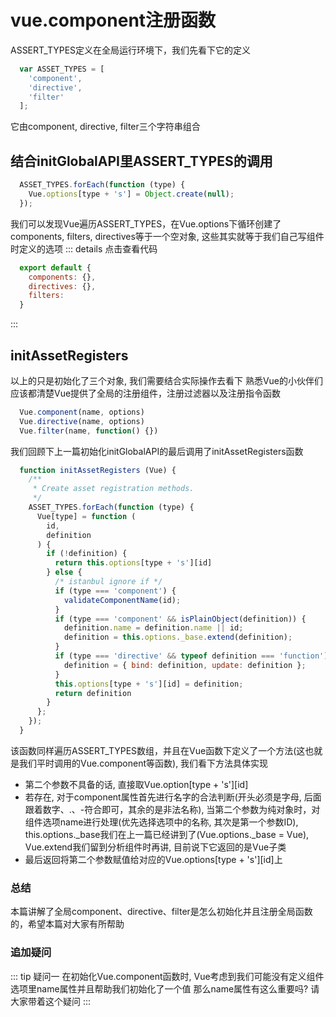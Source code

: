 <wx/>

# vue.component注册函数
ASSERT_TYPES定义在全局运行环境下，我们先看下它的定义
```js
  var ASSET_TYPES = [
    'component',
    'directive',
    'filter'
  ];
```
它由component, directive, filter三个字符串组合


## 结合initGlobalAPI里ASSERT_TYPES的调用
```js
  ASSET_TYPES.forEach(function (type) {
    Vue.options[type + 's'] = Object.create(null);
  });
```
我们可以发现Vue遍历ASSERT_TYPES，在Vue.options下循环创建了components, filters, directives等于一个空对象, 这些其实就等于我们自己写组件时定义的选项
::: details 点击查看代码
```js
  export default {
    components: {},
    directives: {},
    filters:
  }
```
:::

## initAssetRegisters
以上的只是初始化了三个对象, 我们需要结合实际操作去看下
熟悉Vue的小伙伴们应该都清楚Vue提供了全局的注册组件，注册过滤器以及注册指令函数
```js
  Vue.component(name, options)
  Vue.directive(name, options)
  Vue.filter(name, function() {})
```
我们回顾下上一篇初始化initGlobalAPI的最后调用了initAssetRegisters函数
```js
  function initAssetRegisters (Vue) {
    /**
     * Create asset registration methods.
     */
    ASSET_TYPES.forEach(function (type) {
      Vue[type] = function (
        id,
        definition
      ) {
        if (!definition) {
          return this.options[type + 's'][id]
        } else {
          /* istanbul ignore if */
          if (type === 'component') {
            validateComponentName(id);
          }
          if (type === 'component' && isPlainObject(definition)) {
            definition.name = definition.name || id;
            definition = this.options._base.extend(definition);
          }
          if (type === 'directive' && typeof definition === 'function') {
            definition = { bind: definition, update: definition };
          }
          this.options[type + 's'][id] = definition;
          return definition
        }
      };
    });
  }
```
该函数同样遍历ASSERT_TYPES数组，并且在Vue函数下定义了一个方法(<font-bold>这也就是我们平时调用的Vue.component等函数</font-bold>), 我们看下方法具体实现
- 第二个参数不具备的话, 直接取<font-bold>Vue.option[type + 's'][id]</font-bold>
- 若存在, 对于component属性首先进行名字的合法判断(<font-bold>开头必须是字母, 后面跟着数字、.、-符合即可，其余的是非法名称</font-bold>), 当第二个参数为纯对象时，对组件选项name进行处理(优先选择选项中的名称, 其次是第一个参数ID), this.options._base我们在上一篇已经讲到了(<font-bold>Vue.options._base = Vue</font-bold>), Vue.extend我们留到分析组件时再讲, 目前说下它返回的是Vue子类
- 最后返回将第二个参数赋值给对应的Vue.options[type + 's'][id]上

### 总结
本篇讲解了全局component、directive、filter是怎么初始化并且注册全局函数的，希望本篇对大家有所帮助

### 追加疑问
::: tip 疑问一
  在初始化Vue.component函数时, Vue考虑到我们可能没有定义组件选项里name属性并且帮助我们初始化了一个值
  那么<font-bold color="blue">name属性有这么重要吗? 请大家带着这个疑问</font-bold>
:::